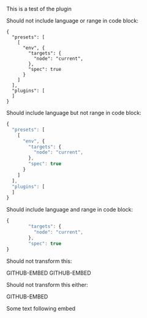 This is a test of the plugin

Should not include language or range in code block:

```
{
  "presets": [
    [
      "env", {
        "targets": {
          "node": "current",
        },
        "spec": true
      }
    ]
  ],
  "plugins": [
  ]
}

```

Should include language but not range in code block:

```javascript
{
  "presets": [
    [
      "env", {
        "targets": {
          "node": "current",
        },
        "spec": true
      }
    ]
  ],
  "plugins": [
  ]
}

```

Should include language and range in code block:

```javascript
{
        "targets": {
          "node": "current",
        },
        "spec": true
}
```

Should not transform this:

GITHUB-EMBED GITHUB-EMBED

Should not transform this either:

GITHUB-EMBED

Some text following embed
